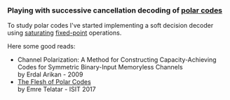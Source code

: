 
### Playing with successive cancellation decoding of [polar codes](https://en.wikipedia.org/wiki/Polar_code_(coding_theory))

To study polar codes I've started implementing a soft decision decoder using [saturating](https://en.wikipedia.org/wiki/Saturation_arithmetic) [fixed-point](https://en.wikipedia.org/wiki/Fixed-point_arithmetic) operations.

Here some good reads:
* Channel Polarization: A Method for Constructing Capacity-Achieving Codes for Symmetric Binary-Input Memoryless Channels  
by Erdal Arikan - 2009
* [The Flesh of Polar Codes](https://youtu.be/VhyoZSB9g0w)  
by Emre Telatar - ISIT 2017

